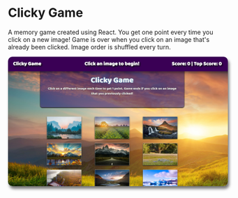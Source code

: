 # Clicky Game

A memory game created using React. You get one point every time you click on a new image! Game is over when you click on an image that's already been clicked. Image order is shuffled every turn.

<img width = 950 src = "https://github.com/rizho123/clicky-game/blob/master/public/previews/title.PNG?raw=true" style="border-radius: 10px; box-shadow: 3px 6px 6px #0000008c;">